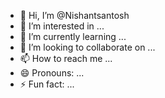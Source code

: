 - 👋 Hi, I’m @Nishantsantosh
- 👀 I’m interested in ...
- 🌱 I’m currently learning ...
- 💞️ I’m looking to collaborate on ...
- 📫 How to reach me ...
- 😄 Pronouns: ...
- ⚡ Fun fact: ...

<!---
Nishantsantosh/Nishantsantosh is a ✨ special ✨ repository because its `README.md` (this file) appears on your GitHub profile.
You can click the Preview link to take a look at your changes.
--->
